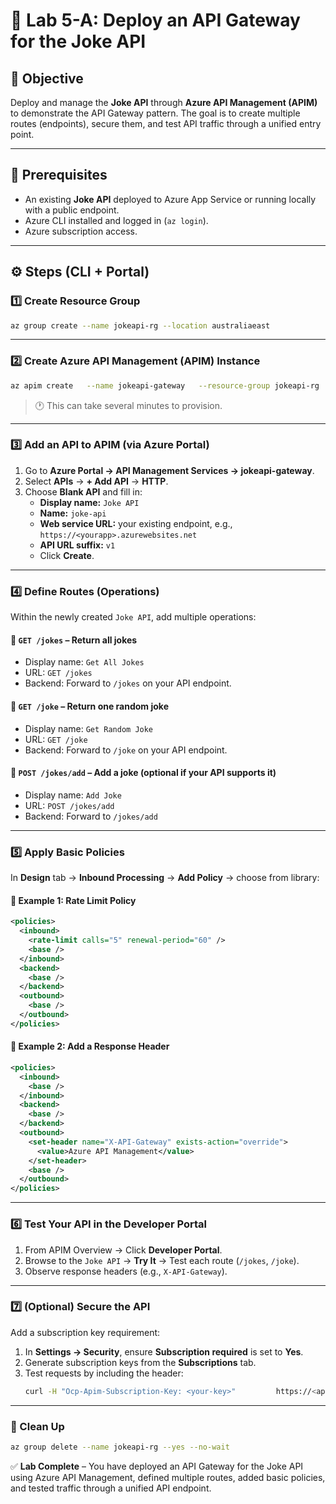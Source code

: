 # 🧩 Lab 5-A: Deploy an API Gateway for the Joke API

## 🎯 Objective
Deploy and manage the **Joke API** through **Azure API Management (APIM)** to demonstrate the API Gateway pattern. The goal is to create multiple routes (endpoints), secure them, and test API traffic through a unified entry point.

---

## 🧭 Prerequisites
- An existing **Joke API** deployed to Azure App Service or running locally with a public endpoint.
- Azure CLI installed and logged in (`az login`).
- Azure subscription access.

---

## ⚙️ Steps (CLI + Portal)

### 1️⃣ Create Resource Group
```bash
az group create --name jokeapi-rg --location australiaeast
```

---

### 2️⃣ Create Azure API Management (APIM) Instance
```bash
az apim create   --name jokeapi-gateway   --resource-group jokeapi-rg   --publisher-email you@example.com   --publisher-name "Joke API Gateway"   --sku-name Consumption
```
> 🕐 This can take several minutes to provision.

---

### 3️⃣ Add an API to APIM (via Azure Portal)
1. Go to **Azure Portal → API Management Services → jokeapi-gateway**.
2. Select **APIs** → **+ Add API** → **HTTP**.
3. Choose **Blank API** and fill in:
   - **Display name:** `Joke API`
   - **Name:** `joke-api`
   - **Web service URL:** your existing endpoint, e.g., `https://<yourapp>.azurewebsites.net`
   - **API URL suffix:** `v1`
   - Click **Create**.

---

### 4️⃣ Define Routes (Operations)
Within the newly created `Joke API`, add multiple operations:

#### 🔹 `GET /jokes` – Return all jokes
- Display name: `Get All Jokes`
- URL: `GET /jokes`
- Backend: Forward to `/jokes` on your API endpoint.

#### 🔹 `GET /joke` – Return one random joke
- Display name: `Get Random Joke`
- URL: `GET /joke`
- Backend: Forward to `/joke` on your API endpoint.

#### 🔹 `POST /jokes/add` – Add a joke (optional if your API supports it)
- Display name: `Add Joke`
- URL: `POST /jokes/add`
- Backend: Forward to `/jokes/add`

---

### 5️⃣ Apply Basic Policies
In **Design** tab → **Inbound Processing** → **Add Policy** → choose from library:

#### 🔸 Example 1: Rate Limit Policy
```xml
<policies>
  <inbound>
    <rate-limit calls="5" renewal-period="60" />
    <base />
  </inbound>
  <backend>
    <base />
  </backend>
  <outbound>
    <base />
  </outbound>
</policies>
```

#### 🔸 Example 2: Add a Response Header
```xml
<policies>
  <inbound>
    <base />
  </inbound>
  <backend>
    <base />
  </backend>
  <outbound>
    <set-header name="X-API-Gateway" exists-action="override">
      <value>Azure API Management</value>
    </set-header>
    <base />
  </outbound>
</policies>
```

---

### 6️⃣ Test Your API in the Developer Portal
1. From APIM Overview → Click **Developer Portal**.
2. Browse to the `Joke API` → **Try It** → Test each route (`/jokes`, `/joke`).
3. Observe response headers (e.g., `X-API-Gateway`).

---

### 7️⃣ (Optional) Secure the API
Add a subscription key requirement:
1. In **Settings → Security**, ensure **Subscription required** is set to **Yes**.
2. Generate subscription keys from the **Subscriptions** tab.
3. Test requests by including the header:
   ```bash
   curl -H "Ocp-Apim-Subscription-Key: <your-key>"         https://<apim-name>.azure-api.net/v1/joke
   ```

---

### 🧼 Clean Up
```bash
az group delete --name jokeapi-rg --yes --no-wait
```

✅ **Lab Complete** – You have deployed an API Gateway for the Joke API using Azure API Management, defined multiple routes, added basic policies, and tested traffic through a unified API endpoint.
